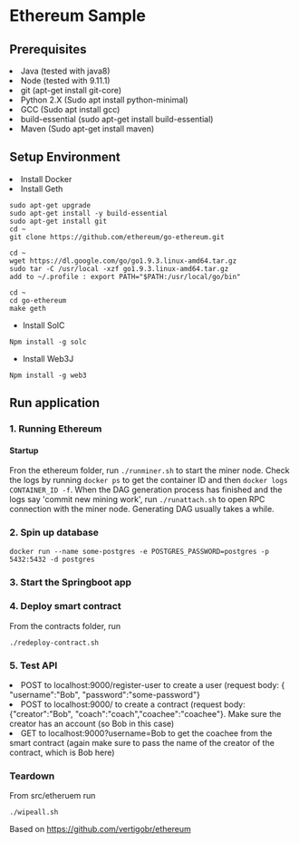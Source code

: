 <h1>Ethereum Sample</h1>


<h2>Prerequisites</h2>
<li> Java (tested with java8) </li>
<li> Node (tested with 9.11.1) </li>
<li> git (apt-get install git-core) </li>
<li>  Python 2.X (Sudo apt install python-minimal) </li>
<li>  GCC (Sudo apt install gcc) </li>
<li> build-essential (sudo apt-get install build-essential) </li>
<li> Maven (Sudo apt-get install maven) </li>

<h2>Setup Environment</h2>
<li> Install Docker </li>
<li> Install Geth </li>

```sudo apt-get update
sudo apt-get upgrade
sudo apt-get install -y build-essential
sudo apt-get install git
cd ~
git clone https://github.com/ethereum/go-ethereum.git

cd ~
wget https://dl.google.com/go/go1.9.3.linux-amd64.tar.gz
sudo tar -C /usr/local -xzf go1.9.3.linux-amd64.tar.gz
add to ~/.profile : export PATH="$PATH:/usr/local/go/bin"

cd ~
cd go-ethereum
make geth
```

- Install SolC
```aidl
Npm install -g solc
```

- Install Web3J
```aidl
Npm install -g web3
```

<h2>Run application</h2>

<h3>1. Running Ethereum</h3>

<h4> Startup </h4>

Fron the ethereum folder, run `````./runminer.sh````` to start the miner node. Check the logs by running ```docker ps``` to get the container ID and then ```docker logs CONTAINER_ID -f```. 
When the DAG generation process has finished and the logs say 'commit new mining work', run `````./runattach.sh````` to open RPC connection with the miner node.
Generating DAG usually takes a while. 

<h3>2. Spin up database</h3>

```aidl
docker run --name some-postgres -e POSTGRES_PASSWORD=postgres -p 5432:5432 -d postgres
```
<h3>3. Start the Springboot app</h3>

<h3>4. Deploy smart contract</h3>

From the contracts folder, run 
```aidl
./redeploy-contract.sh
```

<h3>5. Test API</h3>
<li> POST to localhost:9000/register-user to create a user (request body: { "username":"Bob", "password":"some-password"} </li>
<li> POST to localhost:9000/ to create a contract (request body: {"creator":"Bob", "coach":"coach","coachee":"coachee"}. Make sure the creator has an account (so Bob in this case)</li>
<li> GET to localhost:9000?username=Bob to get the coachee from the smart contract (again make sure to pass the name of the creator of the contract, which is Bob here)

<h3> Teardown </h3>
From src/etheruem run 

```aidl
./wipeall.sh
```


Based on https://github.com/vertigobr/ethereum
